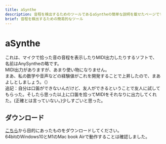 ```yaml
---
title: aSynthe
description: 音程を検出するためのツールであるaSyntheの簡単な説明を載せたページです。
brief: 音程を検出するための簡易的なツール
---
```

# aSynthe
これは、マイクで拾った音の音程を表示したりMIDI出力したりするソフトで、名前はAnySyntheの略です。  
MIDI出力がありますが、あまり使い物になりません。  
まあ、私の数学や音声などの経験値がこれを開発することで上昇したので、まあよしとしましょう。（）  
追記：自分は口笛ができないんだけど、友人ができるということで友人に試してもらった。そしたら思った以上に口笛を拾ってMIDIをそれなりに出力してくれた。(正確とは言っていない。)少しすごいと思った。
## ダウンロード
[こちら](https://github.com/tasuren/aSynthe/releases)から目的にあったものをダウンロードしてください。  
64bitのWindows10とM1のMac book Airで動作することは確認しました。